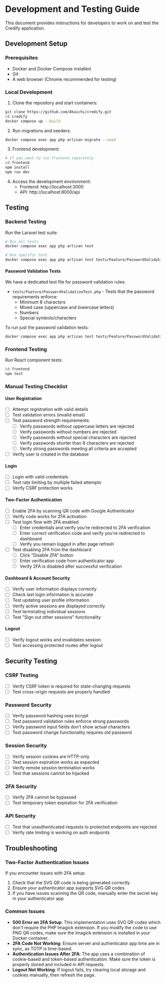 # Development and Testing Guide

This document provides instructions for developers to work on and test the Credify application.

## Development Setup

### Prerequisites
- Docker and Docker Compose installed
- Git
- A web browser (Chrome recommended for testing)

### Local Development

1. Clone the repository and start containers:
```bash
git clone https://github.com/Akuichi/credify.git
cd credify
docker compose up --build
```

2. Run migrations and seeders:
```bash
docker compose exec app php artisan migrate --seed
```

3. Frontend development:
```bash
# If you want to run frontend separately
cd frontend
npm install
npm run dev
```

4. Access the development environment:
   - Frontend: http://localhost:3000
   - API: http://localhost:8000/api

## Testing

### Backend Testing

Run the Laravel test suite:
```bash
# Run all tests
docker compose exec app php artisan test

# Run specific test
docker compose exec app php artisan test tests/Feature/PasswordValidationTest.php
```

#### Password Validation Tests

We have a dedicated test file for password validation rules:
- `tests/Feature/PasswordValidationTest.php` - Tests that the password requirements enforce:
  - Minimum 8 characters
  - Mixed case (uppercase and lowercase letters)
  - Numbers
  - Special symbols/characters

To run just the password validation tests:
```bash
docker compose exec app php artisan test tests/Feature/PasswordValidationTest.php
```

### Frontend Testing

Run React component tests:
```bash
cd frontend
npm test
```

### Manual Testing Checklist

#### User Registration
- [ ] Attempt registration with valid details
- [ ] Test validation errors (invalid email)
- [ ] Test password strength requirements:
  - [ ] Verify passwords without uppercase letters are rejected
  - [ ] Verify passwords without numbers are rejected
  - [ ] Verify passwords without special characters are rejected
  - [ ] Verify passwords shorter than 8 characters are rejected
  - [ ] Verify strong passwords meeting all criteria are accepted
- [ ] Verify user is created in the database

#### Login
- [ ] Login with valid credentials
- [ ] Test rate limiting by multiple failed attempts
- [ ] Verify CSRF protection works

#### Two-Factor Authentication
- [ ] Enable 2FA by scanning QR code with Google Authenticator
- [ ] Verify code works for 2FA activation
- [ ] Test login flow with 2FA enabled
   - [ ] Enter credentials and verify you're redirected to 2FA verification
   - [ ] Enter correct verification code and verify you're redirected to dashboard
   - [ ] Verify you remain logged in after page refresh
- [ ] Test disabling 2FA from the dashboard
   - [ ] Click "Disable 2FA" button
   - [ ] Enter verification code from authenticator app
   - [ ] Verify 2FA is disabled after successful verification

#### Dashboard & Account Security
- [ ] Verify user information displays correctly
- [ ] Check last login information is accurate
- [ ] Test updating user profile information
- [ ] Verify active sessions are displayed correctly
- [ ] Test terminating individual sessions
- [ ] Test "Sign out other sessions" functionality

#### Logout
- [ ] Verify logout works and invalidates session
- [ ] Test accessing protected routes after logout

## Security Testing

### CSRF Testing
- [ ] Verify CSRF token is required for state-changing requests
- [ ] Test cross-origin requests are properly handled

### Password Security
- [ ] Verify password hashing uses bcrypt
- [ ] Test password validation rules enforce strong passwords
- [ ] Verify password input fields don't show actual characters
- [ ] Test password change functionality requires old password

### Session Security
- [ ] Verify session cookies are HTTP-only
- [ ] Test session expiration works as expected
- [ ] Verify remote session termination works
- [ ] Test that sessions cannot be hijacked

### 2FA Security
- [ ] Verify 2FA cannot be bypassed
- [ ] Test temporary token expiration for 2FA verification

### API Security
- [ ] Test that unauthenticated requests to protected endpoints are rejected
- [ ] Verify rate limiting is working on auth endpoints

## Troubleshooting

### Two-Factor Authentication Issues

If you encounter issues with 2FA setup:

1. Check that the SVG QR code is being generated correctly
2. Ensure your authenticator app supports SVG QR codes
3. If you have issues scanning the QR code, manually enter the secret key in your authenticator app

### Common Issues

- **500 Error on 2FA Setup**: This implementation uses SVG QR codes which don't require the PHP Imagick extension. If you modify the code to use PNG QR codes, make sure the Imagick extension is installed in your Docker container.
- **2FA Code Not Working**: Ensure server and authenticator app time are in sync, as TOTP is time-based.
- **Authentication Issues After 2FA**: The app uses a combination of cookie-based and token-based authentication. Make sure the token is properly stored and included in API requests.
- **Logout Not Working**: If logout fails, try clearing local storage and cookies manually, then refresh the page.